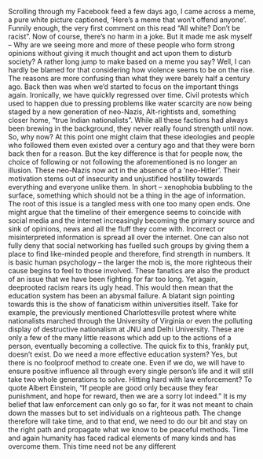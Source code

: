 <!-- TITLE: Seven Billion Orange PIPS -->
<!-- SUBTITLE: The why and how of fanaticism -->

Scrolling through my Facebook feed a few days ago, I came across a meme, a pure white picture captioned, ‘Here’s a meme that won’t offend anyone’. Funnily enough, the very first comment on this read “All white? Don’t be racist”. Now of course, there’s no harm in a joke. But it made me ask myself – Why are we seeing more and more of these people who form strong opinions without giving it much thought and act upon them to disturb society? A rather long jump to make based on a meme you say? Well, I can hardly be blamed for that considering how violence seems to be on the rise. The reasons are more confusing than what they were barely half a century ago. Back then was when we’d started to focus on the important things again. Ironically, we have quickly regressed over time. Civil protests which used to happen due to pressing problems like water scarcity are now being staged by a new generation of neo-Nazis, Alt-rightists and, something closer home, “true Indian nationalists”. While all these factions had always been brewing in the background, they never really found strength until now. So, why now? At this point one might claim that these ideologies and people who followed them even existed over a century ago and that they were born back then for a reason. But the key difference is that for people now, the choice of following or not following the aforementioned is no longer an illusion. These neo-Nazis now act in the absence of a ‘neo-Hitler’. Their motivation stems out of insecurity and unjustified hostility towards everything and everyone unlike them. In short – xenophobia bubbling to the surface, something which should not be a thing in the age of information. The root of this issue is a tangled mess with one too many open ends. One might argue that the timeline of their emergence seems to coincide with social media and the internet increasingly becoming the primary source and sink of opinions, news and all the fluff they come with. Incorrect or misinterpreted information is spread all over the internet. One can also not fully deny that social networking has fuelled such groups by giving them a place to find like-minded people and therefore, find strength in numbers. It is basic human psychology – the larger the mob is, the more righteous their cause begins to feel to those involved. These fanatics are also the product of an issue that we have been fighting for far too long. Yet again, deeprooted racism rears its ugly head. This would then mean that the education system has been an abysmal failure. A blatant sign pointing towards this is the show of fanaticism within universities itself. Take for example, the previously mentioned Charlottesville protest where white nationalists marched through the University of Virginia or even the polluting display of destructive nationalism at JNU and Delhi University. These are only a few of the many little reasons which add up to the actions of a person, eventually becoming a collective. The quick fix to this, frankly put, doesn’t exist. Do we need a more effective education system? Yes, but there is no foolproof method to create one. Even if we do, we will have to ensure positive influence all through every single person’s life and it will still take two whole generations to solve. Hitting hard with law enforcement? To quote Albert Einstein, “If people are good only because they fear punishment, and hope for reward, then we are a sorry lot indeed.” It is my belief that law enforcement can only go so far, for it was not meant to chain down the masses but to set individuals on a righteous path. The change therefore will take time, and to that end, we need to do our bit and stay on the right path and propagate what we know to be peaceful methods. Time and again humanity has faced radical elements of many kinds and has overcome them. This time need not be any different